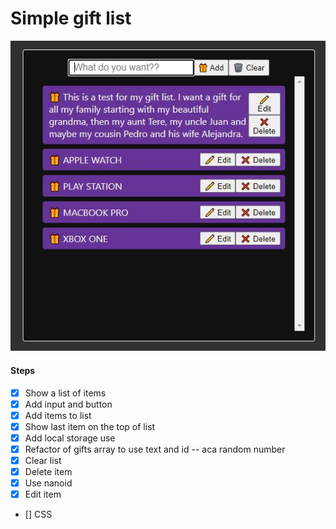 # Simple gift list

![Gift List](./screen-giftlist.jpg)

#### Steps

- [x] Show a list of items
- [x] Add input and button
- [x] Add items to list
- [x] Show last item on the top of list
- [x] Add local storage use
- [x] Refactor of gifts array to use text and id -- aca random number
- [x] Clear list
- [x] Delete item
- [x] Use nanoid
- [x] Edit item
- [] CSS
